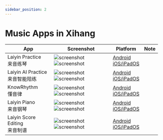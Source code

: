 ```yaml
---
sidebar_position: 2
---
```


# Music Apps in Xihang

| App | Screenshot | Platform | Note |
|----------|----------|----------|----------|
| Laiyin Practice<br/>来音练琴 | ![screenshot](/img/apps_01_01.jpeg) ![screenshot](/img/apps_01_02.jpeg) | [Android](https://play.google.com/store/apps/details?id=com.xihang.partnertrainingstudent)<br/>[iOS/iPadOS](https://apps.apple.com/us/app/%E6%9D%A5%E9%9F%B3%E7%BB%83%E7%90%B4-%E5%85%A8%E4%B9%90%E5%99%A8%E9%99%AA%E7%BB%83%E6%95%99%E5%AD%A6%E5%B9%B3%E5%8F%B0/id1561951965) |  |
| Laiyin AI Practice<br/>来音智能陪练 | ![screenshot](/img/apps_02_01.jpeg) ![screenshot](/img/apps_02_02.jpeg) | [Android](https://play.google.com/store/apps/details?id=com.xihang.partnertrainingai)<br/>[iOS/iPadOS](https://apps.apple.com/us/app/%E6%9D%A5%E9%9F%B3%E6%99%BA%E8%83%BD%E9%99%AA%E7%BB%83-%E9%92%A2%E7%90%B4%E5%B0%8F%E6%8F%90%E7%90%B4%E7%BB%83%E7%90%B4%E5%AE%9E%E6%97%B6%E7%BA%A0%E9%94%99%E6%89%93%E5%88%86/id1580896775) |  |
| KnowRhythm<br/>懂音律 | ![screenshot](/img/apps_03_01.jpeg) ![screenshot](/img/apps_03_02.jpeg) | [Android](https://play.google.com/store/apps/details?id=com.xihang.konwrhythm)<br/>[iOS/iPadOS](https://apps.apple.com/us/app/%E6%87%82%E9%9F%B3%E5%BE%8B-%E9%92%A2%E7%90%B4%E5%90%89%E4%BB%96%E8%B0%B1%E5%85%B1%E4%BA%AB%E5%AD%A6%E4%B9%A0%E5%B9%B3%E5%8F%B0/id1510270439) |  |
| Laiyin Piano<br/>来音钢琴 | ![screenshot](/img/apps_04_01.jpeg) ![screenshot](/img/apps_04_02.jpeg) | [Android](https://play.google.com/store/apps/details?id=com.xihang.piano)<br/>[iOS/iPadOS](https://apps.apple.com/us/app/%E6%9D%A5%E9%9F%B3%E9%92%A2%E7%90%B4-%E5%AD%A6%E9%92%A2%E7%90%B4%E6%89%BE%E8%B0%B1%E7%BB%83%E7%90%B4%E5%BC%B9%E7%90%B4%E8%BD%AF%E4%BB%B6-%E9%92%A2%E7%90%B4%E9%94%AE%E7%9B%98/id1523632955) |  |
| Laiyin Score Editing<br/>来音制谱 | ![screenshot](/img/apps_05_01.jpeg) ![screenshot](/img/apps_05_02.jpeg) | [Android](https://play.google.com/store/apps/details?id=com.xihang.editscore)<br/>[iOS/iPadOS](https://apps.apple.com/us/app/%E6%9D%A5%E9%9F%B3%E5%88%B6%E8%B0%B1-sheet-music-editing/id6450210894) |  |
